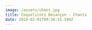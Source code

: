 ```yaml
---
image: /assets/chant.jpg
title: Coquelicots Besançon - Chants
date: 2019-02-01T09:38:51.599Z
---
```



